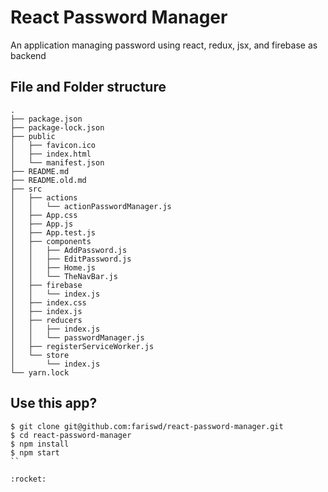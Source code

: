 # React Password Manager
An application managing password using react, redux, jsx, and firebase as backend

## File and Folder structure
```
.
├── package.json
├── package-lock.json
├── public
│   ├── favicon.ico
│   ├── index.html
│   └── manifest.json
├── README.md
├── README.old.md
├── src
│   ├── actions
│   │   └── actionPasswordManager.js
│   ├── App.css
│   ├── App.js
│   ├── App.test.js
│   ├── components
│   │   ├── AddPassword.js
│   │   ├── EditPassword.js
│   │   ├── Home.js
│   │   └── TheNavBar.js
│   ├── firebase
│   │   └── index.js
│   ├── index.css
│   ├── index.js
│   ├── reducers
│   │   ├── index.js
│   │   └── passwordManager.js
│   ├── registerServiceWorker.js
│   └── store
│       └── index.js
└── yarn.lock
```

## Use this app?
```
$ git clone git@github.com:fariswd/react-password-manager.git
$ cd react-password-manager
$ npm install
$ npm start
``

:rocket:
